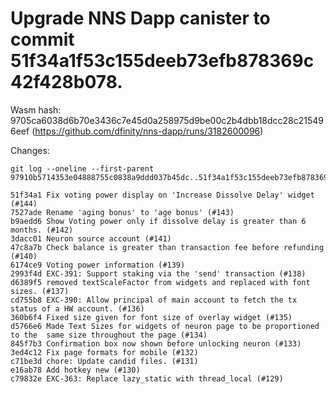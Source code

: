 # Upgrade NNS Dapp canister to commit 51f34a1f53c155deeb73efb878369c42f428b078.

Wasm hash: 9705ca6038d6b70e3436c7e45d0a258975d9be00c2b4dbb18dcc28c215496eef (https://github.com/dfinity/nns-dapp/runs/3182600096)

Changes:

```
git log --oneline --first-parent 97910b5714353e04888755c0838a9ddd037b45dc..51f34a1f53c155deeb73efb878369c42f428b078

51f34a1 Fix voting power display on 'Increase Dissolve Delay' widget (#144)
7527ade Rename 'aging bonus' to 'age bonus' (#143)
b9aedd6 Show Voting power only if dissolve delay is greater than 6 months. (#142)
3dacc01 Neuron source account (#141)
47c8a7b Check balance is greater than transaction fee before refunding (#140)
6174ce9 Voting power information (#139)
2993f4d EXC-391: Support staking via the 'send' transaction (#138)
d6389f5 removed textScaleFactor from widgets and replaced with font sizes. (#137)
cd755b8 EXC-390: Allow principal of main account to fetch the tx status of a HW account. (#136)
360b6f4 Fixed size given for font size of overlay widget (#135)
d5766e6 Made Text Sizes for widgets of neuron page to be proportioned to the  same size throughout the page (#134)
845f7b3 Confirmation box now shown before unlocking neuron (#133)
3ed4c12 Fix page formats for mobile (#132)
c71be3d chore: Update candid files. (#131)
e16ab78 Add hotkey new (#130)
c79832e EXC-363: Replace lazy_static with thread_local (#129)
```
